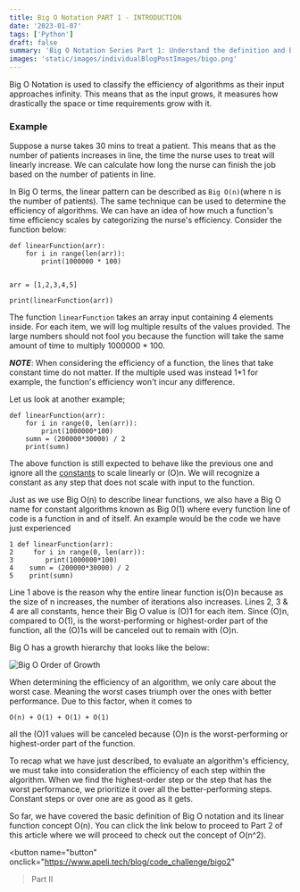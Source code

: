 ```yaml
---
title: Big O Notation PART 1 - INTRODUCTION
date: '2023-01-07'
tags: ['Python']
draft: false
summary: 'Big O Notation Series Part 1: Understand the definition and basic application of one of the most fundamental tools in analyzing the cost of an algorithm in computer science.'
images: 'static/images/individualBlogPostImages/bigo.png'
---
```


Big O Notation is used to classify the efficiency of algorithms as their input approaches infinity. This means that as the input grows, it measures how drastically the space or time requirements grow with it.

### Example

Suppose a nurse takes 30 mins to treat a patient. This means that as the number of patients increases in line, the time the nurse uses to treat will linearly increase. We can calculate how long the nurse can finish the job based on the number of patients in line.

In Big O terms, the linear pattern can be described as `Big O(n)`(where n is the number of patients).
The same technique can be used to determine the efficiency of algorithms. We can have an idea of how much a function's time efficiency scales by categorizing the nurse's efficiency.
Consider the function below:

```
def linearFunction(arr):
    for i in range(len(arr)):
        print(1000000 * 100)


arr = [1,2,3,4,5]

print(linearFunction(arr))
```

The function `linearFunction` takes an array input containing 4 elements inside. For each item, we will log multiple results of the values provided. The large numbers should not fool you because the function will take the same amount of time to multiply 1000000 \* 100.

**_NOTE_**: When considering the efficiency of a function, the lines that take constant time do not matter. If the multiple used was instead 1\*1 for example, the function's efficiency won't incur any difference.

Let us look at another example;

```
def linearFunction(arr):
    for i in range(0, len(arr)):
        print(1000000*100)
    sumn = (200000*30000) / 2
    print(sumn)

```

The above function is still expected to behave like the previous one and ignore all the [constants](https://www.google.com/search?q=python+constant+definition&oq=python+constant+def&aqs=chrome.1.69i57j0i512j0i22i30l7j0i22i30i625.10826j0j7&sourceid=chrome&ie=UTF-8) to scale linearly or (O)n. We will recognize a constant as any step that does not scale with input to the function.

Just as we use Big O(n) to describe linear functions, we also have a Big O name for constant algorithms known as Big 0(1) where every function line of code is a function in and of itself. An example would be the code we have just experienced

```
1 def linearFunction(arr):
2     for i in range(0, len(arr)):
3        print(1000000*100)
4    sumn = (200000*30000) / 2
5    print(sumn)

```

Line 1 above is the reason why the entire linear function is(O)n because as the size of n increases, the number of iterations also increases.
Lines 2, 3 & 4 are all constants, hence their Big O value is (O)1 for each item.
Since (O)n, compared to O(1), is the worst-performing or highest-order part of the function, all the (O)1s will be canceled out to remain with (O)n.

Big O has a growth hierarchy that looks like the below:

![Big O Order of Growth](https://res.cloudinary.com/dlt0f5pvq/image/upload/v1673082375/Screenshot_36_d5cawa.png)

When determining the efficiency of an algorithm, we only care about the worst case. Meaning the worst cases triumph over the ones with better performance. Due to this factor, when it comes to

    O(n) + O(1) + O(1) + O(1)

all the (O)1 values will be canceled because (O)n is the worst-performing or highest-order part of the function.

To recap what we have just described, to evaluate an algorithm's efficiency, we must take into consideration the efficiency of each step within the algorithm. When we find the highest-order step or the step that has the worst performance, we prioritize it over all the better-performing steps. Constant steps or over one are as good as it gets.

So far, we have covered the basic definition of Big O notation and its linear function concept O(n). You can click the link below to proceed to Part 2 of this article where we will proceed to check out the concept of O(n^2).

<button
name="button"
onclick="https://www.apeli.tech/blog/code_challenge/bigo2"

> Part II
> </button>
